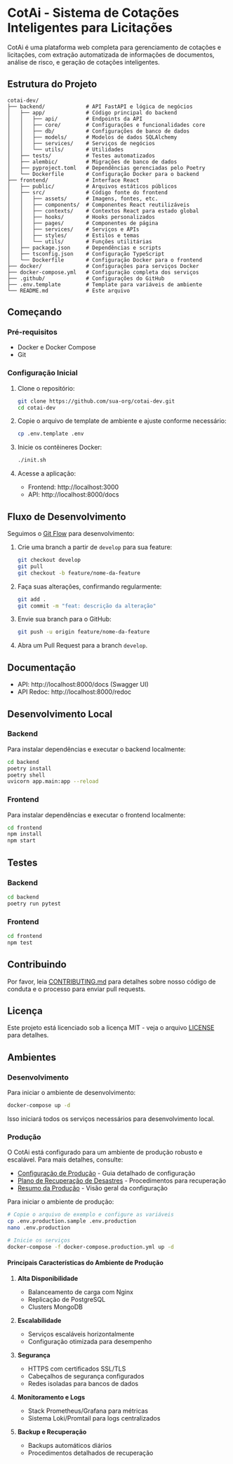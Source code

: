 # CotAi - Sistema de Cotações Inteligentes para Licitações

CotAi é uma plataforma web completa para gerenciamento de cotações e licitações, com extração automatizada de informações de documentos, análise de risco, e geração de cotações inteligentes.

## Estrutura do Projeto

```
cotai-dev/
├── backend/             # API FastAPI e lógica de negócios
│   ├── app/             # Código principal do backend
│   │   ├── api/         # Endpoints da API
│   │   ├── core/        # Configurações e funcionalidades core
│   │   ├── db/          # Configurações de banco de dados
│   │   ├── models/      # Modelos de dados SQLAlchemy
│   │   ├── services/    # Serviços de negócios
│   │   └── utils/       # Utilidades
│   ├── tests/           # Testes automatizados
│   ├── alembic/         # Migrações de banco de dados
│   ├── pyproject.toml   # Dependências gerenciadas pelo Poetry
│   └── Dockerfile       # Configuração Docker para o backend
├── frontend/            # Interface React
│   ├── public/          # Arquivos estáticos públicos
│   ├── src/             # Código fonte do frontend
│   │   ├── assets/      # Imagens, fontes, etc.
│   │   ├── components/  # Componentes React reutilizáveis
│   │   ├── contexts/    # Contextos React para estado global
│   │   ├── hooks/       # Hooks personalizados
│   │   ├── pages/       # Componentes de página
│   │   ├── services/    # Serviços e APIs
│   │   ├── styles/      # Estilos e temas
│   │   └── utils/       # Funções utilitárias
│   ├── package.json     # Dependências e scripts
│   ├── tsconfig.json    # Configuração TypeScript
│   └── Dockerfile       # Configuração Docker para o frontend
├── docker/              # Configurações para serviços Docker
├── docker-compose.yml   # Configuração completa dos serviços
├── .github/             # Configurações do GitHub
├── .env.template        # Template para variáveis de ambiente
└── README.md            # Este arquivo
```

## Começando

### Pré-requisitos

- Docker e Docker Compose
- Git

### Configuração Inicial

1. Clone o repositório:
   ```bash
   git clone https://github.com/sua-org/cotai-dev.git
   cd cotai-dev
   ```

2. Copie o arquivo de template de ambiente e ajuste conforme necessário:
   ```bash
   cp .env.template .env
   ```

3. Inicie os contêineres Docker:
   ```bash
   ./init.sh
   ```

4. Acesse a aplicação:
   - Frontend: http://localhost:3000
   - API: http://localhost:8000/docs

## Fluxo de Desenvolvimento

Seguimos o [Git Flow](https://nvie.com/posts/a-successful-git-branching-model/) para desenvolvimento:

1. Crie uma branch a partir de `develop` para sua feature:
   ```bash
   git checkout develop
   git pull
   git checkout -b feature/nome-da-feature
   ```

2. Faça suas alterações, confirmando regularmente:
   ```bash
   git add .
   git commit -m "feat: descrição da alteração"
   ```

3. Envie sua branch para o GitHub:
   ```bash
   git push -u origin feature/nome-da-feature
   ```

4. Abra um Pull Request para a branch `develop`.

## Documentação

- API: http://localhost:8000/docs (Swagger UI)
- API Redoc: http://localhost:8000/redoc

## Desenvolvimento Local

### Backend

Para instalar dependências e executar o backend localmente:

```bash
cd backend
poetry install
poetry shell
uvicorn app.main:app --reload
```

### Frontend

Para instalar dependências e executar o frontend localmente:

```bash
cd frontend
npm install
npm start
```

## Testes

### Backend

```bash
cd backend
poetry run pytest
```

### Frontend

```bash
cd frontend
npm test
```

## Contribuindo

Por favor, leia [CONTRIBUTING.md](CONTRIBUTING.md) para detalhes sobre nosso código de conduta e o processo para enviar pull requests.

## Licença

Este projeto está licenciado sob a licença MIT - veja o arquivo [LICENSE](LICENSE) para detalhes.

## Ambientes

### Desenvolvimento

Para iniciar o ambiente de desenvolvimento:

```bash
docker-compose up -d
```

Isso iniciará todos os serviços necessários para desenvolvimento local.

### Produção

O CotAi está configurado para um ambiente de produção robusto e escalável. Para mais detalhes, consulte:

- [Configuração de Produção](PRODUCTION_SETUP.md) - Guia detalhado de configuração
- [Plano de Recuperação de Desastres](DISASTER_RECOVERY.md) - Procedimentos para recuperação
- [Resumo da Produção](PRODUCTION_SUMMARY.md) - Visão geral da configuração

Para iniciar o ambiente de produção:

```bash
# Copie o arquivo de exemplo e configure as variáveis
cp .env.production.sample .env.production
nano .env.production

# Inicie os serviços
docker-compose -f docker-compose.production.yml up -d
```

#### Principais Características do Ambiente de Produção

1. **Alta Disponibilidade**
   - Balanceamento de carga com Nginx
   - Replicação de PostgreSQL
   - Clusters MongoDB

2. **Escalabilidade**
   - Serviços escaláveis horizontalmente
   - Configuração otimizada para desempenho

3. **Segurança**
   - HTTPS com certificados SSL/TLS
   - Cabeçalhos de segurança configurados
   - Redes isoladas para bancos de dados

4. **Monitoramento e Logs**
   - Stack Prometheus/Grafana para métricas
   - Sistema Loki/Promtail para logs centralizados

5. **Backup e Recuperação**
   - Backups automáticos diários
   - Procedimentos detalhados de recuperação
